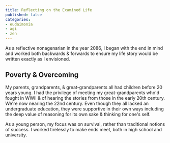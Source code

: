 ```yaml
---
title: Reflecting on the Examined Life
published: false
categories:
- eudaimonia
- agi
- zen
---
```


As a reflective nonagenarian in the year 2086, I began with the end in mind 
and worked both backwards & forwards to ensure my life story would be written exactly as I envisioned.

## Poverty & Overcoming

My parents, grandparents, & great-grandparents all had children before 20 years young. 
I had the privilege of meeting my great-grandparents who'd fought in WWII & of
hearing the stories from those in the early 20th century. 
We're now nearing the 22nd century. 
Even though they all lacked an undergraduate education, they were supportive in their own ways
including the deep value of reasoning for its own sake & thinking for one's self.

As a young person, my focus was on survival, rather than traditional notions of success. 
I worked tirelessly to make ends meet, both in high school and university.